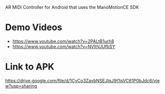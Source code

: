 AR MIDI Controller for Android that uses the ManoMotionCE SDK

# Demo Videos 
- https://www.youtube.com/watch?v=2PALtB1urh8
- https://www.youtube.com/watch?v=NVItVJUfbSY

# Link to APK
https://drive.google.com/file/d/1CyCo3ZavbNSEJIqJ9t1jsVC61P0bJdc6/view?usp=sharing
